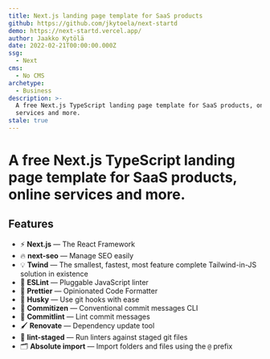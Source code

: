 ```yaml
---
title: Next.js landing page template for SaaS products
github: https://github.com/jkytoela/next-startd
demo: https://next-startd.vercel.app/
author: Jaakko Kytölä
date: 2022-02-21T00:00:00.000Z
ssg:
  - Next
cms:
  - No CMS
archetype:
  - Business
description: >-
  A free Next.js TypeScript landing page template for SaaS products, online
  services and more.
stale: true
---
```


# A free Next.js TypeScript landing page template for SaaS products, online services and more.

## Features

- ⚡ **Next.js** — The React Framework
- 🔥 **next-seo** — Manage SEO easily
- 💡 **Twind** — The smallest, fastest, most feature complete Tailwind-in-JS solution in existence
- 📏 **ESLint** — Pluggable JavaScript linter
- 💖 **Prettier** — Opinionated Code Formatter
- 🐶 **Husky** — Use git hooks with ease
- 📄 **Commitizen** — Conventional commit messages CLI
- 🚓 **Commitlint** — Lint commit messages
- 🖌 **Renovate** — Dependency update tool
- 🚫 **lint-staged** — Run linters against staged git files
- 🗂 **Absolute import** — Import folders and files using the `@` prefix
